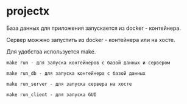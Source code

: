 # projectx
База данных для приложения запускается из docker - контейнера.

Сервер можжно запустить из docker - контейнера или на хосте.

Для удобства используется make.

```
make run - для запуска контейнеров с базой данных и сервером
```
```
make run_db - для запуска контейнера с базой данных
```
```
make run_server - для запуска сервера на хосте
```
```
make run_client - для запуска GUI
```
